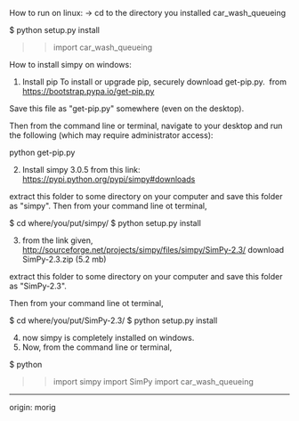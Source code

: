 How to run on linux:
-> cd to the directory you installed car_wash_queueing

$ python setup.py install

>> import car_wash_queueing

How to install simpy on windows:

1. Install pip
To install or upgrade pip,  securely download get-pip.py.   from https://bootstrap.pypa.io/get-pip.py

Save this file as "get-pip.py" somewhere (even on the desktop). 

Then from the command line or terminal, navigate to your desktop and run the following (which may require administrator access):

python get-pip.py

2. Install simpy 3.0.5 from this link: https://pypi.python.org/pypi/simpy#downloads

extract this folder to some directory on your computer and save this folder as "simpy".
Then from your command line ot terminal, 

$ cd where/you/put/simpy/
$ python setup.py install


3. from the link given, http://sourceforge.net/projects/simpy/files/simpy/SimPy-2.3/
download SimPy-2.3.zip (5.2 mb)

extract this folder to some directory on your computer and save this folder as "SimPy-2.3".

Then from your command line ot terminal, 


$ cd where/you/put/SimPy-2.3/
$ python setup.py install

4. now simpy is completely installed on windows.
5. Now, from the command line or terminal, 

$ python 

>> import simpy
>> import SimPy
>> import car_wash_queueing


--------------------------------------------------
origin: morig
